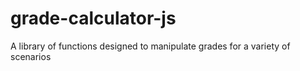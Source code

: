 # grade-calculator-js
A library of functions designed to manipulate grades for a variety of scenarios
